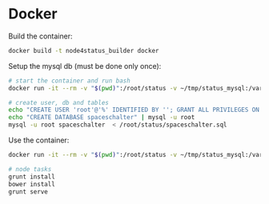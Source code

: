 # Docker

Build the container:
```bash
docker build -t node4status_builder docker
```


Setup the mysql db (must be done only once):
```bash
# start the container and run bash
docker run -it --rm -v "$(pwd)":/root/status -v ~/tmp/status_mysql:/var/lib/mysql -p 5858:5858 -p 9000:9000 -p 3306:3306 node4status_builder

# create user, db and tables
echo "CREATE USER 'root'@'%' IDENTIFIED BY ''; GRANT ALL PRIVILEGES ON * . * TO 'root'@'%'; FLUSH PRIVILEGES;" | mysql -u root
echo "CREATE DATABASE spaceschalter" | mysql -u root
mysql -u root spaceschalter  < /root/status/spaceschalter.sql
```


Use the container:
```bash
docker run -it --rm -v "$(pwd)":/root/status -v ~/tmp/status_mysql:/var/lib/mysql -p 5858:5858 -p 9000:9000 -p 3306:3306 node4status_builder

# node tasks
grunt install
bower install
grunt serve
```

